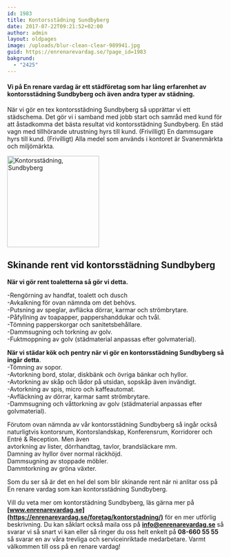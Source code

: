 ```yaml
---
id: 1983
title: Kontorsstädning Sundbyberg
date: 2017-07-22T09:21:52+02:00
author: admin
layout: oldpages
image: /uploads/blur-clean-clear-989941.jpg
guid: https://enrenarevardag.se/?page_id=1983
bakgrund:
  - "2425"
---
```

#### **Vi på En renare vardag är ett städföretag som har lång erfarenhet av kontorsstädning Sundbyberg och även andra typer av städning.** 

När vi gör en tex kontorsstädning Sundbyberg så upprättar vi ett städschema. Det gör vi i samband med jobb start och samråd med kund för att åstadkomma det bästa resultat vid kontorsstädning Sundbyberg. En städ vagn med tillhörande utrustning hyrs till kund. (Frivilligt) En dammsugare hyrs till kund. (Frivilligt) Alla medel som används i kontoret är Svanenmärkta och miljömärkta.

<img class=" wp-image-1986 aligncenter" src="https://enrenarevardag.se/wp-content/uploads/2017/07/Flyttstädning-Stockholm-Solna-2.png" alt="Kontorsstädning, Sundbyberg" width="213" height="212" srcset="https://enrenarevardag.se/wp-content/uploads/2017/07/Flyttstädning-Stockholm-Solna-2.png 151w, https://enrenarevardag.se/wp-content/uploads/2017/07/Flyttstädning-Stockholm-Solna-2-150x150.png 150w, https://enrenarevardag.se/wp-content/uploads/2017/07/Flyttstädning-Stockholm-Solna-2-125x125.png 125w" sizes="(max-width: 213px) 100vw, 213px" /> 

## **Skinande rent vid kontorsstädning Sundbyberg**

**När vi gör rent toaletterna så gör vi detta.**

-Rengörning av handfat, toalett och dusch  
-Avkalkning för ovan nämnda om det behövs.  
-Putsning av speglar, avfläcka dörrar, karmar och strömbrytare.  
-Påfyllning av toapapper, pappershanddukar och tvål.  
-Tömning papperskorgar och sanitetsbehållare.  
-Dammsugning och torkning av golv.  
-Fuktmoppning av golv (städmaterial anpassas efter golvmaterial).

 **När vi städar kök och pentry när vi gör en kontorsstädning Sundbyberg så ingår detta**.  
-Tömning av sopor.  
-Avtorkning bord, stolar, diskbänk och övriga bänkar och hyllor.  
-Avtorkning av skåp och lådor på utsidan, sopskåp även invändigt.  
-Avtorkning av spis, micro och kaffeautomat.  
-Avfläckning av dörrar, karmar samt strömbrytare.  
-Dammsugning och våttorkning av golv (städmaterial anpassas efter golvmaterial).

Förutom ovan nämnda av vår kontorsstädning Sundbyberg så ingår också naturligtvis kontorsrum, Kontorslandskap, Konferensrum, Korridorer och Entré & Reception. Men även  
avtorkning av lister, dörrhandtag, tavlor, brandsläckare mm.  
Damning av hyllor över normal räckhöjd.  
Dammsugning av stoppade möbler.  
Dammtorkning av gröna växter.

Som du ser så är det en hel del som blir skinande rent när ni anlitar oss på En renare vardag som kan kontorsstädning Sundbyberg.

Vill du veta mer om kontorstädning Sundbyberg, läs gärna mer på **[www.enrenarevardag.se](https://enrenarevardag.se/foretag/kontorstadning/)** för en mer utförlig beskrivning. Du kan såklart också maila oss på **<info@enrenarevardag.se>** så svarar vi så snart vi kan eller så ringer du oss helt enkelt på **08-660 55 55** så svarar en av våra trevliga och serviceinriktade medarbetare. Varmt välkommen till oss på en renare vardag!